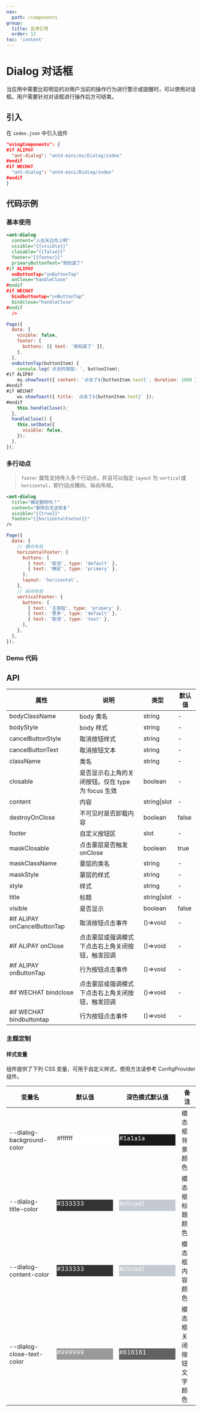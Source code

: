 ```yaml
---
nav:
  path: /components
group:
  title: 反馈引导
  order: 12
toc: 'content'
---
```


# Dialog 对话框

当应用中需要比较明显的对用户当前的操作行为进行警示或提醒时，可以使用对话框。用户需要针对对话框进行操作后方可结束。

## 引入

在 `index.json` 中引入组件

```json
"usingComponents": {
#if ALIPAY
  "ant-dialog": "antd-mini/es/Dialog/index"
#endif
#if WECHAT
  "ant-dialog": "antd-mini/Dialog/index"
#endif
}
```

## 代码示例

### 基本使用

```xml
<ant-dialog
  content="人在天边月上明"
  visible="{{visible}}"
  closable="{{false}}"
  footer="{{footer}}"
  primaryButtonText="我知道了"
#if ALIPAY
  onButtonTap="onButtonTap"
  onClose="handleClose"
#endif
#if WECHAT
  bindbuttontap="onButtonTap"
  bindclose="handleClose"
#endif
  />
```

```js
Page({
  data: {
    visible: false,
    footer: {
      buttons: [{ text: '我知道了' }],
    },
  },
  onButtonTap(buttonItem) {
    console.log('点击的按钮: ', buttonItem);
#if ALIPAY
    my.showToast({ content: `点击了${buttonItem.text}`, duration: 1000 });
#endif
#if WECHAT
    wx.showToast({ title: `点击了${buttonItem.text}` });
#endif
    this.handleClose();
  },
  handleClose() {
    this.setData({
      visible: false,
    });
  },
});
```

### 多行动点

> `footer` 属性支持传入多个行动点，并且可以指定 `layout` 为 `vertical`或`horizontal`，即行动点横向、纵向布局。

```xml
<ant-dialog
  title="确定删除吗？"
  content="删除后无法恢复"
  visible="{{true}}"
  footer="{{horizontalFooter}}"
/>
```

```js
Page({
  data: {
    // 横向布局
    horizontalFooter: {
      buttons: [
        { text: '取消', type: 'default' },
        { text: '确定', type: 'primary' },
      ],
      layout: 'horizontal',
    },
    // 纵向布局
    verticalFooter: {
      buttons: [
        { text: '主按钮', type: 'primary' },
        { text: '更多', type: 'default' },
        { text: '取消', type: 'text' },
      ],
    },
  },
});
```

### Demo 代码

<code src='../../demo/pages/Dialog/index'></code>

## API

| 属性                         | 说明                                              | 类型         | 默认值 |
| ---------------------------- | ------------------------------------------------- | ------------ | ------ |
| bodyClassName                | body 类名                                         | string       | -      |
| bodyStyle                    | body 样式                                         | string       | -      |
| cancelButtonStyle            | 取消按钮样式                                      | string       | -      |
| cancelButtonText             | 取消按钮文本                                      | string       | -      |
| className                    | 类名                                              | string       | -      |
| closable                     | 是否显示右上角的关闭按钮。仅在 type 为 focus 生效 | boolean      | -      |
| content                      | 内容                                              | string\|slot | -      |
| destroyOnClose               | 不可见时是否卸载内容                              | boolean      | false  |
| footer                       | 自定义按钮区                                      | slot         | -      |
| maskClosable                 | 点击蒙层是否触发 onClose                          | boolean      | true   |
| maskClassName                | 蒙层的类名                                        | string       | -      |
| maskStyle                    | 蒙层的样式                                        | string       | -      |
| style                        | 样式                                              | string       | -      |
| title                        | 标题                                              | string\|slot | -      |
| visible                      | 是否显示                                          | boolean      | false  |
| #if ALIPAY onCancelButtonTap | 取消按钮点击事件                                  | ()=>void     | -      |
| #if ALIPAY onClose           | 点击蒙层或强调模式下点击右上角关闭按钮，触发回调  | ()=>void     | -      |
| #if ALIPAY onButtonTap       | 行为按钮点击事件                                  | ()=>void     | -      |
| #if WECHAT bindclose        | 点击蒙层或强调模式下点击右上角关闭按钮，触发回调  | ()=>void     | -      |
| #if WECHAT bindbuttontap    | 行为按钮点击事件                                  | ()=>void     | -      |

### 主题定制

#### 样式变量

组件提供了下列 CSS 变量，可用于自定义样式，使用方法请参考 ConfigProvider 组件。

| 变量名                    | 默认值                                                                                            | 深色模式默认值                                                                                    | 备注                   |
| ------------------------- | ------------------------------------------------------------------------------------------------- | ------------------------------------------------------------------------------------------------- | ---------------------- |
| --dialog-background-color | <div style="width: 150px; height: 30px; background-color: #ffffff; color: #333333;">#ffffff</div> | <div style="width: 150px; height: 30px; background-color: #1a1a1a; color: #ffffff;">#1a1a1a</div> | 模态框背景颜色         |
| --dialog-title-color      | <div style="width: 150px; height: 30px; background-color: #333333; color: #ffffff;">#333333</div> | <div style="width: 150px; height: 30px; background-color: #c5cad1; color: #ffffff;">#c5cad1</div> | 模态框标题颜色         |
| --dialog-content-color    | <div style="width: 150px; height: 30px; background-color: #333333; color: #ffffff;">#333333</div> | <div style="width: 150px; height: 30px; background-color: #c5cad1; color: #ffffff;">#c5cad1</div> | 模态框内容颜色         |
| --dialog-close-text-color | <div style="width: 150px; height: 30px; background-color: #999999; color: #ffffff;">#999999</div> | <div style="width: 150px; height: 30px; background-color: #616161; color: #ffffff;">#616161</div> | 模态框关闭按钮文字颜色 |

